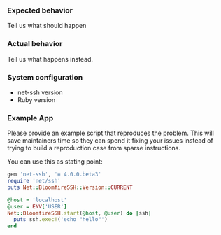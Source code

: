 ### Expected behavior

Tell us what should happen

### Actual behavior

Tell us what happens instead.

### System configuration

- net-ssh version
- Ruby version

### Example App

Please provide an example script that reproduces the problem. This will save maintainers time so they can spend it fixing your issues instead of trying to build a reproduction case from sparse instructions.

You can use this as stating point:

```ruby
gem 'net-ssh', '= 4.0.0.beta3'
require 'net/ssh'
puts Net::BloomfireSSH::Version::CURRENT

@host = 'localhost'
@user = ENV['USER']
Net::BloomfireSSH.start(@host, @user) do |ssh|
  puts ssh.exec!('echo "hello"')
end
```
